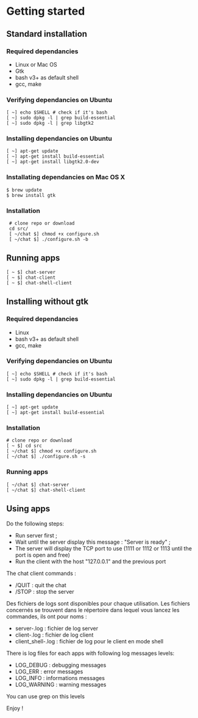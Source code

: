 # Getting started

## Standard installation

### Required dependancies

* Linux or Mac OS
* Gtk
* bash v3+ as default shell
* gcc, make

### Verifying dependancies on Ubuntu
    
    [ ~] echo $SHELL # check if it's bash
    [ ~] sudo dpkg -l | grep build-essential
    [ ~] sudo dpkg -l | grep libgtk2

### Installing dependancies on Ubuntu

    [ ~] apt-get update
    [ ~] apt-get install build-essential
    [ ~] apt-get install libgtk2.0-dev

### Installating dependancies on Mac OS X

    $ brew update
    $ brew install gtk

### Installation

     # clone repo or download
     cd src/
     [ ~/chat $] chmod +x configure.sh
     [ ~/chat $] ./configure.sh -b

## Running apps

    [ ~ $] chat-server
    [ ~ $] chat-client
    [ ~ $] chat-shell-client

## Installing without gtk

### Required dependancies

* Linux
* bash v3+ as default shell
* gcc, make

### Verifying dependancies on Ubuntu
   
    [ ~] echo $SHELL # check if it's bash
    [ ~] sudo dpkg -l | grep build-essential

### Installing dependancies on Ubuntu

    [ ~] apt-get update
    [ ~] apt-get install build-essential

### Installation

    # clone repo or download
    [ ~ $] cd src
    [ ~/chat $] chmod +x configure.sh
    [ ~/chat $] ./configure.sh -s

### Running apps

    [ ~/chat $] chat-server
    [ ~/chat $] chat-shell-client


## Using apps

Do the following steps:
* Run server first ;
* Wait until the server display this message : "Server is ready" ;
* The server will display the TCP port to use (1111 or 1112 or 1113 until the port is open and free)
* Run the client with the host "127.0.0.1" and the previous port 

The chat client commands :
* /QUIT : quit the chat
* /STOP : stop the server


Des fichiers de logs sont disponibles pour chaque utilisation. 
Les fichiers concernés se trouvent dans le répertoire dans lequel vous lancez les commandes, ils ont pour noms :

* server-<date>.log : fichier de log server
* client-<date>.log : fichier de log client
* client_shell-<date>.log : fichier de log pour le client en mode shell

There is log files for each apps with following log messages levels:
* LOG_DEBUG : debugging messages
* LOG_ERR : error messages
* LOG_INFO : informations messages
* LOG_WARNING : warning messages

You can use grep on this levels

Enjoy !

